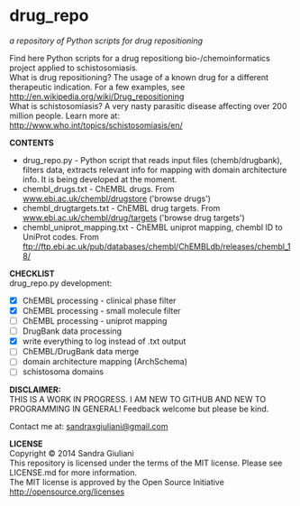 # drug_repo #
_a repository of Python scripts for drug repositioning_


Find here Python scripts for a drug repositiong bio-/chemoinformatics project
applied to schistosomiasis.  
What is drug repositioning? The usage of a known drug for a different therapeutic indication. For a few examples, see http://en.wikipedia.org/wiki/Drug_repositioning  
What is schistosomiasis? A very nasty parasitic disease affecting over 200 million people. Learn more at: http://www.who.int/topics/schistosomiasis/en/

**CONTENTS**
* drug_repo.py - Python script that reads input files (chemb/drugbank), filters data, extracts relevant info for mapping with domain architecture info. It is being developed at the moment.
* chembl\_drugs.txt - ChEMBL drugs. From www.ebi.ac.uk/chembl/drugstore ('browse drugs')
* chembl\_drugtargets.txt - ChEMBL drug targets. From www.ebi.ac.uk/chembl/drug/targets ('browse drug targets')  
* chembl\_uniprot\_mapping.txt - ChEMBL uniprot mapping, chembl ID to UniProt codes. From ftp://ftp.ebi.ac.uk/pub/databases/chembl/ChEMBLdb/releases/chembl_18/

**CHECKLIST**  
drug_repo.py development:
- [x] ChEMBL processing - clinical phase filter 
- [x] ChEMBL processing - small molecule filter 
- [ ] ChEMBL processing - uniprot mapping
- [ ] DrugBank data processing
- [x] write everything to log instead of .txt output
- [ ] ChEMBL/DrugBank data merge
- [ ] domain architecture mapping (ArchSchema)
- [ ] schistosoma domains

**DISCLAIMER:**  
THIS IS A WORK IN PROGRESS. I AM NEW TO GITHUB AND NEW TO PROGRAMMING IN GENERAL! Feedback welcome but please be kind.

Contact me at: sandraxgiuliani@gmail.com

**LICENSE**  
Copyright &copy; 2014 Sandra Giuliani  
This repository is licensed under the terms of the MIT license. Please see LICENSE.md for more information.  
The MIT license is approved by the Open Source Initiative http://opensource.org/licenses


